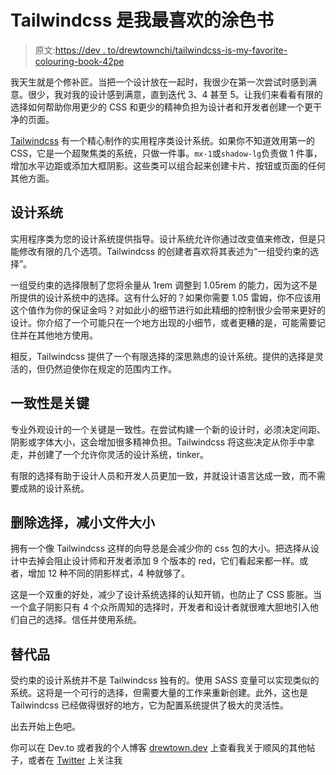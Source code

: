 # Tailwindcss 是我最喜欢的涂色书

> 原文:[https://dev . to/drewtownchi/tailwindcss-is-my-favorite-colouring-book-42pe](https://dev.to/drewtownchi/tailwindcss-is-my-favorite-coloring-book-42pe)

我天生就是个修补匠。当把一个设计放在一起时，我很少在第一次尝试时感到满意。很少，我对我的设计感到满意，直到迭代 3、4 甚至 5。让我们来看看有限的选择如何帮助你用更少的 CSS 和更少的精神负担为设计者和开发者创建一个更干净的页面。

[Tailwindcss](https://tailwindcss.com/) 有一个精心制作的实用程序类设计系统。如果你不知道效用第一的 CSS，它是一个超聚焦类的系统，只做一件事。`mx-1`或`shadow-lg`负责做 1 件事，增加水平边距或添加大框阴影。这些类可以组合起来创建卡片、按钮或页面的任何其他方面。

## [](#the-design-system)设计系统

实用程序类为您的设计系统提供指导。设计系统允许你通过改变值来修改，但是只能修改有限的几个选项。Tailwindcss 的创建者喜欢将其表述为“一组受约束的选择”。

一组受约束的选择限制了您将余量从 1rem 调整到 1.05rem 的能力，因为这不是所提供的设计系统中的选择。这有什么好的？如果你需要 1.05 雷姆，你不应该用这个值作为你的保证金吗？对如此小的细节进行如此精细的控制很少会带来更好的设计。你介绍了一个可能只在一个地方出现的小细节，或者更糟的是，可能需要记住并在其他地方使用。

相反，Tailwindcss 提供了一个有限选择的深思熟虑的设计系统。提供的选择是灵活的，但仍然迫使你在规定的范围内工作。

## [](#consistency-is-key)一致性是关键

专业外观设计的一个关键是一致性。在尝试构建一个新的设计时，必须决定间距、阴影或字体大小，这会增加很多精神负担。Tailwindcss 将这些决定从你手中拿走，并创建了一个允许你灵活的设计系统，tinker。

有限的选择有助于设计人员和开发人员更加一致，并就设计语言达成一致，而不需要成熟的设计系统。

## [](#remove-choices-reduce-file-size)删除选择，减小文件大小

拥有一个像 Tailwindcss 这样的向导总是会减少你的 css 包的大小。把选择从设计中去掉会阻止设计师和开发者添加 9 个版本的 red，它们看起来都一样。或者，增加 12 种不同的阴影样式，4 种就够了。

这是一个双重的好处，减少了设计系统选择的认知开销，也防止了 CSS 膨胀。当一个盒子阴影只有 4 个众所周知的选择时，开发者和设计者就很难大胆地引入他们自己的选择。信任并使用系统。

## [](#alternatives)替代品

受约束的设计系统并不是 Tailwindcss 独有的。使用 SASS 变量可以实现类似的系统。这将是一个可行的选择，但需要大量的工作来重新创建。此外，这也是 Tailwindcss 已经做得很好的地方，它为配置系统提供了极大的灵活性。

出去开始上色吧。

你可以在 Dev.to 或者我的个人博客 [drewtown.dev](https://www.drewtown.dev) 上查看我关于顺风的其他帖子，或者在 [Twitter](https://twitter.com/drewtown_chi) 上关注我